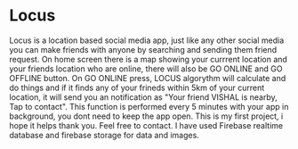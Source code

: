 # Locus
Locus is a location based social media app, just like any other social media you can make friends with anyone by searching and sending them friend request. On home screen there is a map showing your currrent location and your friends location who are online, there will also be GO ONLINE and GO OFFLINE button. On GO ONLINE press, LOCUS algorythm will calculate and do things and if it finds any of your frineds within 5km of your current location, it will send you an notification as "Your friend VISHAL is nearby, Tap to contact". This function is performed every 5 minutes with your app in background, you dont need to keep the app open. This is my first project, i hope it helps thank you. Feel free to contact.
I have used Firebase realtime database and firebase storage for data and images.
